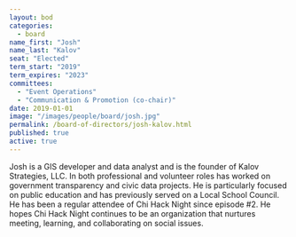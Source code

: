 ```yaml
---
layout: bod
categories: 
  - board
name_first: "Josh"
name_last: "Kalov"
seat: "Elected"
term_start: "2019"
term_expires: "2023"
committees:
  - "Event Operations"
  - "Communication & Promotion (co-chair)"
date: 2019-01-01
image: "/images/people/board/josh.jpg"
permalink: /board-of-directors/josh-kalov.html
published: true
active: true
---
```


Josh is a GIS developer and data analyst and is the founder of Kalov Strategies, LLC. In both professional and volunteer roles has worked on government transparency and civic data projects. He is particularly focused on public education and has previously served on a Local School Council. He has been a regular attendee of Chi Hack Night since episode #2. He hopes Chi Hack Night continues to be an organization that nurtures meeting, learning, and collaborating on social issues. 